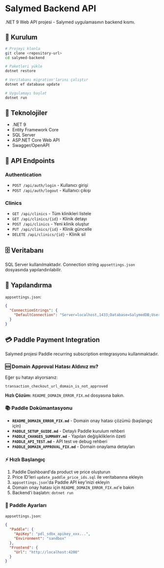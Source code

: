 # Salymed Backend API

.NET 9 Web API projesi - Salymed uygulamasının backend kısmı.

## 🚀 Kurulum

```bash
# Projeyi klonla
git clone <repository-url>
cd salymed-backend

# Paketleri yükle
dotnet restore

# Veritabanı migration'larını çalıştır
dotnet ef database update

# Uygulamayı başlat
dotnet run
```

## 🔧 Teknolojiler

- .NET 9
- Entity Framework Core
- SQL Server
- ASP.NET Core Web API
- Swagger/OpenAPI

## 📝 API Endpoints

### Authentication
- `POST /api/auth/login` - Kullanıcı girişi
- `POST /api/auth/logout` - Kullanıcı çıkışı

### Clinics
- `GET /api/clinics` - Tüm klinikleri listele
- `GET /api/clinics/{id}` - Klinik detayı
- `POST /api/clinics` - Yeni klinik oluştur
- `PUT /api/clinics/{id}` - Klinik güncelle
- `DELETE /api/clinics/{id}` - Klinik sil

## 🗄️ Veritabanı

SQL Server kullanılmaktadır. Connection string `appsettings.json` dosyasında yapılandırılabilir.

## 🔧 Yapılandırma

`appsettings.json`:
```json
{
  "ConnectionStrings": {
    "DefaultConnection": "Server=localhost,1433;Database=SalymedDB;User Id=sa;Password=MyStrongPassword123;TrustServerCertificate=True;"
  }
}
```
## 💳 Paddle Payment Integration

Salymed projesi Paddle recurring subscription entegrasyonu kullanmaktadır.

### 🆘 Domain Approval Hatası Aldınız mı?

Eğer şu hatayı alıyorsanız:
```
transaction_checkout_url_domain_is_not_approved
```

**Hızlı Çözüm:** `README_DOMAIN_ERROR_FIX.md` dosyasına bakın.

### 📚 Paddle Dokümantasyonu

- **`README_DOMAIN_ERROR_FIX.md`** - Domain onay hatası çözümü (başlangıç için)
- **`PADDLE_SETUP_GUIDE.md`** - Detaylı Paddle kurulum rehberi
- **`PADDLE_CHANGES_SUMMARY.md`** - Yapılan değişikliklerin özeti
- **`PADDLE_API_TEST.md`** - API test ve debug rehberi
- **`PADDLE_DOMAIN_APPROVAL_FIX.md`** - Domain onaylama detayları

### ⚡ Hızlı Başlangıç

1. Paddle Dashboard'da product ve price oluşturun
2. Price ID'leri `update_paddle_price_ids.sql` ile veritabanına ekleyin
3. `appsettings.json`'da Paddle API key'inizi ekleyin
4. Domain onay hatası için `README_DOMAIN_ERROR_FIX.md`'e bakın
5. Backend'i başlatın: `dotnet run`

### 🔑 Paddle Ayarları

`appsettings.json`:
```json
{
  "Paddle": {
    "ApiKey": "pdl_sdbx_apikey_xxx...",
    "Environment": "sandbox"
  },
  "Frontend": {
    "Url": "http://localhost:4200"
  }
}
```
